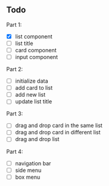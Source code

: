 ## Todo

Part 1:

- [x] list component
- [ ] list title
- [ ] card component
- [ ] input component

Part 2:
- [ ] initialize data
- [ ] add card to list
- [ ] add new list
- [ ] update list title

Part 3:
- [ ] drag and drop card in the same list
- [ ] drag and drop card in different list
- [ ] drag and drop list

Part 4:
- [ ] navigation bar
- [ ] side menu
- [ ] box menu
